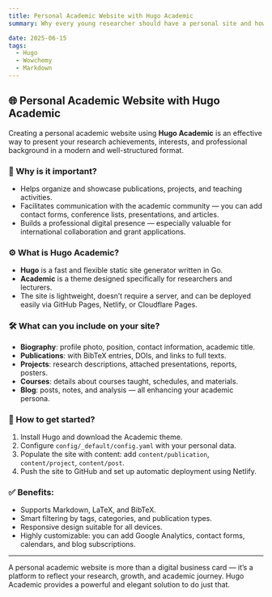 ```yaml
---
title: Personal Academic Website with Hugo Academic
summary: Why every young researcher should have a personal site and how to create one using Hugo Academic

date: 2025-06-15
tags:
  - Hugo
  - Wowchemy
  - Markdown
---
```


## 🌐 Personal Academic Website with Hugo Academic

Creating a personal academic website using **Hugo Academic** is an effective way to present your research achievements, interests, and professional background in a modern and well-structured format.

### 🔎 Why is it important?
- Helps organize and showcase publications, projects, and teaching activities.
- Facilitates communication with the academic community — you can add contact forms, conference lists, presentations, and articles.
- Builds a professional digital presence — especially valuable for international collaboration and grant applications.

### ⚙️ What is Hugo Academic?
- **Hugo** is a fast and flexible static site generator written in Go.
- **Academic** is a theme designed specifically for researchers and lecturers.  
- The site is lightweight, doesn’t require a server, and can be deployed easily via GitHub Pages, Netlify, or Cloudflare Pages.

### 🛠 What can you include on your site?
- **Biography**: profile photo, position, contact information, academic title.
- **Publications**: with BibTeX entries, DOIs, and links to full texts.
- **Projects**: research descriptions, attached presentations, reports, posters.
- **Courses**: details about courses taught, schedules, and materials.
- **Blog**: posts, notes, and analysis — all enhancing your academic persona.

### 🚀 How to get started?
1. Install Hugo and download the Academic theme.
2. Configure `config/_default/config.yaml` with your personal data.
3. Populate the site with content: add `content/publication`, `content/project`, `content/post`.
4. Push the site to GitHub and set up automatic deployment using Netlify.

### ✅ Benefits:
- Supports Markdown, LaTeX, and BibTeX.
- Smart filtering by tags, categories, and publication types.
- Responsive design suitable for all devices.
- Highly customizable: you can add Google Analytics, contact forms, calendars, and blog subscriptions.

---

A personal academic website is more than a digital business card — it’s a platform to reflect your research, growth, and academic journey. Hugo Academic provides a powerful and elegant solution to do just that.

